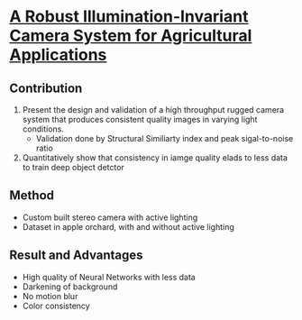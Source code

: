 # [A Robust Illumination-Invariant Camera System for Agricultural Applications]()

## Contribution
1. Present the design and validation of a high throughput rugged camera system that produces consistent quality images in varying light conditions.
    - Validation done by Structural Similiarty index and peak sigal-to-noise ratio
2. Quantitatively show that consistency in iamge quality elads to less data to train deep object detctor

## Method
- Custom built stereo camera with active lighting
- Dataset in apple orchard, with and without active lighting

## Result and Advantages 
- High quality of Neural Networks with less data
- Darkening of background
- No motion blur
- Color consistency
 
